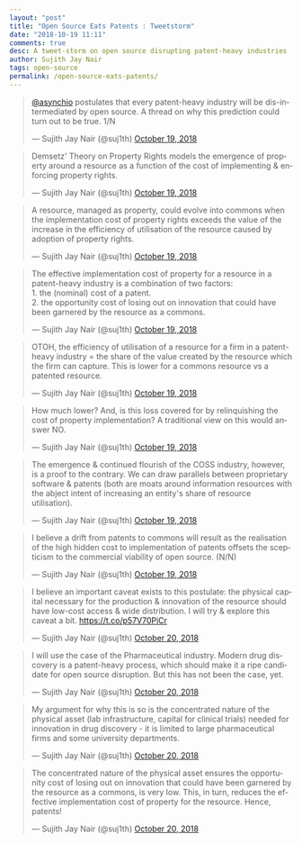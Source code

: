 ```yaml
---
layout: "post"
title: "Open Source Eats Patents : Tweetstorm"
date: "2018-10-19 11:11"
comments: true
desc: A tweet-storm on open source disrupting patent-heavy industries
author: Sujith Jay Nair
tags: open-source
permalink: /open-source-eats-patents/
---
```

<blockquote class="twitter-tweet"><p lang="en" dir="ltr"><a href="https://twitter.com/asynchio?ref_src=twsrc%5Etfw">@asynchio</a> postulates that every patent-heavy industry will be dis-intermediated by open source. A thread on why this prediction could turn out to be true. 1/N</p>&mdash; Sujith Jay Nair (@suj1th) <a href="https://twitter.com/suj1th/status/1053238415091814400?ref_src=twsrc%5Etfw">October 19, 2018</a></blockquote> <script async src="https://platform.twitter.com/widgets.js" charset="utf-8"></script>
<blockquote class="twitter-tweet" data-conversation="none"><p lang="en" dir="ltr">Demsetz&#39; Theory on Property Rights models the emergence of property around a resource as a function of the cost of implementing &amp; enforcing property rights.</p>&mdash; Sujith Jay Nair (@suj1th) <a href="https://twitter.com/suj1th/status/1053238417981669377?ref_src=twsrc%5Etfw">October 19, 2018</a></blockquote> <script async src="https://platform.twitter.com/widgets.js" charset="utf-8"></script>
<blockquote class="twitter-tweet" data-conversation="none"><p lang="en" dir="ltr">A resource, managed as property, could evolve into commons when the implementation cost of property rights exceeds the value of the increase in the efficiency of utilisation of the resource caused by adoption of property rights.</p>&mdash; Sujith Jay Nair (@suj1th) <a href="https://twitter.com/suj1th/status/1053238422264049665?ref_src=twsrc%5Etfw">October 19, 2018</a></blockquote> <script async src="https://platform.twitter.com/widgets.js" charset="utf-8"></script>
<!--break-->
<blockquote class="twitter-tweet" data-conversation="none"><p lang="en" dir="ltr">The effective implementation cost of property for a resource in a patent-heavy industry is a combination of two factors:<br>1. the (nominal) cost of a patent.<br>2. the opportunity cost of losing out on innovation that could have been garnered by the resource as a commons.</p>&mdash; Sujith Jay Nair (@suj1th) <a href="https://twitter.com/suj1th/status/1053238425351000064?ref_src=twsrc%5Etfw">October 19, 2018</a></blockquote> <script async src="https://platform.twitter.com/widgets.js" charset="utf-8"></script>
<blockquote class="twitter-tweet" data-conversation="none"><p lang="en" dir="ltr">OTOH, the efficiency of utilisation of a resource for a firm in a patent-heavy industry = the share of the value created by the resource which the firm can capture. This is lower for a commons resource vs a patented resource.</p>&mdash; Sujith Jay Nair (@suj1th) <a href="https://twitter.com/suj1th/status/1053238428303847425?ref_src=twsrc%5Etfw">October 19, 2018</a></blockquote> <script async src="https://platform.twitter.com/widgets.js" charset="utf-8"></script>
<blockquote class="twitter-tweet" data-conversation="none"><p lang="en" dir="ltr">How much lower? And, is this loss covered for by relinquishing the cost of property implementation? A traditional view on this would answer NO.</p>&mdash; Sujith Jay Nair (@suj1th) <a href="https://twitter.com/suj1th/status/1053238431323770880?ref_src=twsrc%5Etfw">October 19, 2018</a></blockquote> <script async src="https://platform.twitter.com/widgets.js" charset="utf-8"></script>
<blockquote class="twitter-tweet" data-conversation="none"><p lang="en" dir="ltr">The emergence &amp; continued flourish of the COSS industry, however, is a proof to the contrary. We can draw parallels between proprietary software &amp; patents (both are moats around information resources with the abject intent of increasing an entity&#39;s share of resource utilisation).</p>&mdash; Sujith Jay Nair (@suj1th) <a href="https://twitter.com/suj1th/status/1053238434410549248?ref_src=twsrc%5Etfw">October 19, 2018</a></blockquote> <script async src="https://platform.twitter.com/widgets.js" charset="utf-8"></script>
<blockquote class="twitter-tweet" data-conversation="none"><p lang="en" dir="ltr">I believe a drift from patents to commons will result as the realisation of the high hidden cost to implementation of patents offsets the scepticism to the commercial viability of open source. (N/N)</p>&mdash; Sujith Jay Nair (@suj1th) <a href="https://twitter.com/suj1th/status/1053238437283794944?ref_src=twsrc%5Etfw">October 19, 2018</a></blockquote> <script async src="https://platform.twitter.com/widgets.js" charset="utf-8"></script>
<blockquote class="twitter-tweet"><p lang="en" dir="ltr">I believe an important caveat exists to this postulate: the physical capital necessary for the production &amp; innovation of the resource should have low-cost access &amp; wide distribution. I will try &amp; explore this caveat a bit. <a href="https://t.co/p57V70PiCr">https://t.co/p57V70PiCr</a></p>&mdash; Sujith Jay Nair (@suj1th) <a href="https://twitter.com/suj1th/status/1053725344249851910?ref_src=twsrc%5Etfw">October 20, 2018</a></blockquote> <script async src="https://platform.twitter.com/widgets.js" charset="utf-8"></script>
<blockquote class="twitter-tweet" data-conversation="none"><p lang="en" dir="ltr">I will use the case of the Pharmaceutical industry. Modern drug discovery is a patent-heavy process, which should make it a ripe candidate for open source disruption. But this has not been the case, yet.</p>&mdash; Sujith Jay Nair (@suj1th) <a href="https://twitter.com/suj1th/status/1053725347718594560?ref_src=twsrc%5Etfw">October 20, 2018</a></blockquote> <script async src="https://platform.twitter.com/widgets.js" charset="utf-8"></script>
<blockquote class="twitter-tweet" data-conversation="none"><p lang="en" dir="ltr">My argument for why this is so is the concentrated nature of the physical asset (lab infrastructure, capital for clinical trials) needed for innovation in drug discovery - it is limited to large pharmaceutical firms and some university departments.</p>&mdash; Sujith Jay Nair (@suj1th) <a href="https://twitter.com/suj1th/status/1053725351107551232?ref_src=twsrc%5Etfw">October 20, 2018</a></blockquote> <script async src="https://platform.twitter.com/widgets.js" charset="utf-8"></script>
<blockquote class="twitter-tweet" data-conversation="none"><p lang="en" dir="ltr">The concentrated nature of the physical asset ensures the opportunity cost of losing out on innovation that could have been garnered by the resource as a commons, is very low. This, in turn, reduces the effective implementation cost of property for the resource. Hence, patents!</p>&mdash; Sujith Jay Nair (@suj1th) <a href="https://twitter.com/suj1th/status/1053725354064601088?ref_src=twsrc%5Etfw">October 20, 2018</a></blockquote> <script async src="https://platform.twitter.com/widgets.js" charset="utf-8"></script>